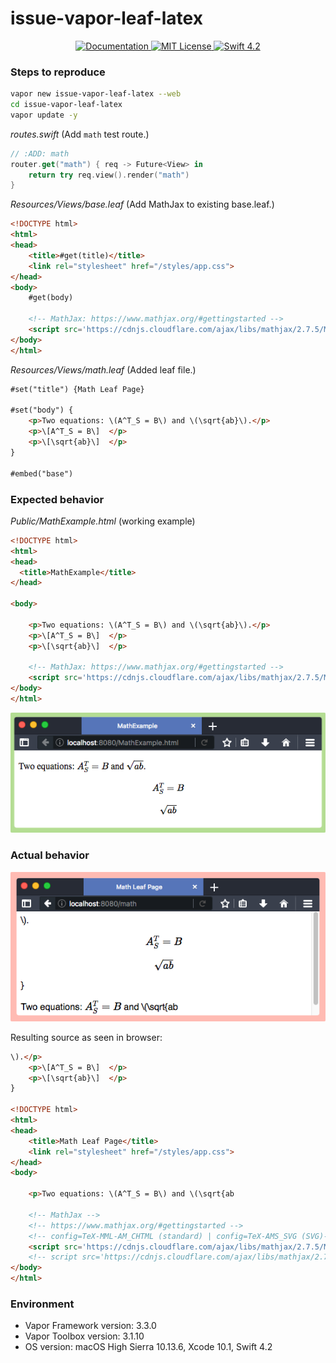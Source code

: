 # issue-vapor-leaf-latex

<p align="center">
    <a href="http://docs.vapor.codes/3.0/">
        <img src="http://img.shields.io/badge/read_the-docs-2196f3.svg" alt="Documentation">
    </a>
    <a href="LICENSE">
        <img src="http://img.shields.io/badge/license-MIT-brightgreen.svg" alt="MIT License">
    </a>
    <a href="https://swift.org">
        <img src="http://img.shields.io/badge/swift-4.2-brightgreen.svg" alt="Swift 4.2">
    </a>
</p>



### Steps to reproduce

<!-- Tell us how to reproduce this issue. -->
<!-- Please provide as much detail as possible (the more code snippets, the better)! -->
<!-- If we cannot recreate it, we will not be able to figure out how to fix it. -->


``` bash
vapor new issue-vapor-leaf-latex --web
cd issue-vapor-leaf-latex
vapor update -y
```

_routes.swift_ (Add `math` test route.)

``` swift
// :ADD: math
router.get("math") { req -> Future<View> in
    return try req.view().render("math")
}
```

_Resources/Views/base.leaf_ (Add MathJax to existing base.leaf.)

``` html
<!DOCTYPE html>
<html>
<head>
	<title>#get(title)</title>
	<link rel="stylesheet" href="/styles/app.css">
</head>
<body>
    #get(body)
    
    <!-- MathJax: https://www.mathjax.org/#gettingstarted -->
    <script src='https://cdnjs.cloudflare.com/ajax/libs/mathjax/2.7.5/MathJax.js?config=TeX-MML-AM_CHTML' async></script>
</body>
</html>
```

_Resources/Views/math.leaf_ (Added leaf file.)

``` html
#set("title") {Math Leaf Page}

#set("body") {
	<p>Two equations: \(A^T_S = B\) and \(\sqrt{ab}\).</p>
    <p>\[A^T_S = B\]  </p>
    <p>\[\sqrt{ab}\]  </p>
}

#embed("base")
```

### Expected behavior

_Public/MathExample.html_ (working example)

``` html
<!DOCTYPE html>
<html>
<head>
  <title>MathExample</title>
</head>

<body>

    <p>Two equations: \(A^T_S = B\) and \(\sqrt{ab}\).</p>
    <p>\[A^T_S = B\]  </p>
    <p>\[\sqrt{ab}\]  </p>

    <!-- MathJax: https://www.mathjax.org/#gettingstarted -->
    <script src='https://cdnjs.cloudflare.com/ajax/libs/mathjax/2.7.5/MathJax.js?config=TeX-MML-AM_CHTML' async></script>
</body>
</html>
```

![ExpectedOutput](README_files/ExpectedOutput.png)

### Actual behavior

![ActualOutput](README_files/ActualOutput.png)

Resulting source as seen in browser:

``` html
\).</p>
    <p>\[A^T_S = B\]  </p>
    <p>\[\sqrt{ab}\]  </p>
}

<!DOCTYPE html>
<html>
<head>
	<title>Math Leaf Page</title>
	<link rel="stylesheet" href="/styles/app.css">
</head>
<body>
    
	<p>Two equations: \(A^T_S = B\) and \(\sqrt{ab
    
    <!-- MathJax -->
    <!-- https://www.mathjax.org/#gettingstarted -->
    <!-- config=TeX-MML-AM_CHTML (standard) | config=TeX-AMS_SVG (SVG)-->
    <script src='https://cdnjs.cloudflare.com/ajax/libs/mathjax/2.7.5/MathJax.js?config=TeX-MML-AM_CHTML' async></script>
    <!-- script src='https://cdnjs.cloudflare.com/ajax/libs/mathjax/2.7.5/latest.js?config=TeX-AMS_SVG' async></script -->
</body>
</html>
```

### Environment

* Vapor Framework version: 3.3.0
* Vapor Toolbox version: 3.1.10
* OS version: macOS High Sierra 10.13.6, Xcode 10.1, Swift 4.2

